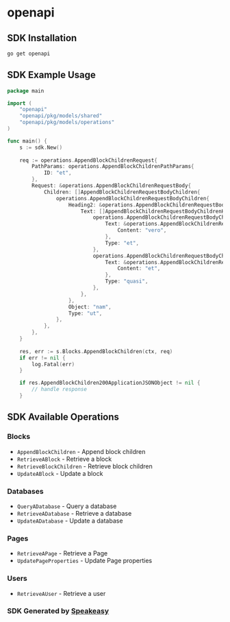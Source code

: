 # openapi

<!-- Start SDK Installation -->
## SDK Installation

```bash
go get openapi
```
<!-- End SDK Installation -->

## SDK Example Usage
<!-- Start SDK Example Usage -->
```go
package main

import (
    "openapi"
    "openapi/pkg/models/shared"
    "openapi/pkg/models/operations"
)

func main() {
    s := sdk.New()
    
    req := operations.AppendBlockChildrenRequest{
        PathParams: operations.AppendBlockChildrenPathParams{
            ID: "et",
        },
        Request: &operations.AppendBlockChildrenRequestBody{
            Children: []AppendBlockChildrenRequestBodyChildren{
                operations.AppendBlockChildrenRequestBodyChildren{
                    Heading2: &operations.AppendBlockChildrenRequestBodyChildrenHeading2{
                        Text: []AppendBlockChildrenRequestBodyChildrenHeading2Text{
                            operations.AppendBlockChildrenRequestBodyChildrenHeading2Text{
                                Text: &operations.AppendBlockChildrenRequestBodyChildrenHeading2TextText{
                                    Content: "vero",
                                },
                                Type: "et",
                            },
                            operations.AppendBlockChildrenRequestBodyChildrenHeading2Text{
                                Text: &operations.AppendBlockChildrenRequestBodyChildrenHeading2TextText{
                                    Content: "et",
                                },
                                Type: "quasi",
                            },
                        },
                    },
                    Object: "nam",
                    Type: "ut",
                },
            },
        },
    }
    
    res, err := s.Blocks.AppendBlockChildren(ctx, req)
    if err != nil {
        log.Fatal(err)
    }

    if res.AppendBlockChildren200ApplicationJSONObject != nil {
        // handle response
    }
```
<!-- End SDK Example Usage -->

<!-- Start SDK Available Operations -->
## SDK Available Operations

### Blocks

* `AppendBlockChildren` - Append block children
* `RetrieveABlock` - Retrieve a block
* `RetrieveBlockChildren` - Retrieve block children
* `UpdateABlock` - Update a block

### Databases

* `QueryADatabase` - Query a database
* `RetrieveADatabase` - Retrieve a database
* `UpdateADatabase` - Update a database

### Pages

* `RetrieveAPage` - Retrieve a Page
* `UpdatePageProperties` - Update Page properties 

### Users

* `RetrieveAUser` - Retrieve a user

<!-- End SDK Available Operations -->

### SDK Generated by [Speakeasy](https://docs.speakeasyapi.dev/docs/using-speakeasy/client-sdks)
